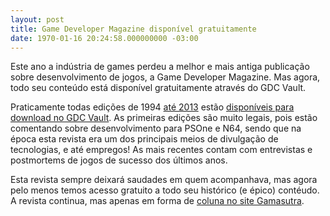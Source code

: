 ```yaml
---
layout: post
title: Game Developer Magazine disponível gratuitamente
date: 1970-01-16 20:24:58.000000000 -03:00
---
```


Este ano a indústria de games perdeu a melhor e mais antiga publicação sobre desenvolvimento de jogos, a Game Developer Magazine. Mas agora, todo seu conteúdo está disponível gratuitamente através do GDC Vault.

Praticamente todas edições de 1994 [até 2013](http://www.gamasutra.com/view/feature/194857/postmortem_game_developer_magazine.php "Postmortem") estão [disponíveis para download no GDC Vault](http://www.gdcvault.com/gdmag "GDC Vault"). As primeiras edições são muito legais, pois estão comentando sobre desenvolvimento para PSOne e N64, sendo que na época esta revista era um dos principais meios de divulgação de tecnologias, e até empregos! As mais recentes contam com entrevistas e postmortems de jogos de sucesso dos últimos anos.

Esta revista sempre deixará saudades em quem acompanhava, mas agora pelo menos temos acesso gratuito a todo seu histórico (e épico) contéudo. A revista continua, mas apenas em forma de [coluna no site Gamasutra](http://gamasutra.com/topic/game-developer "Gamasutra").


